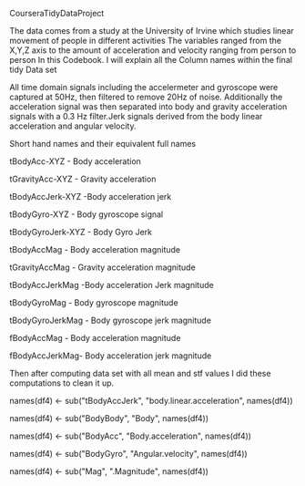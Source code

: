 CourseraTidyDataProject

The data comes from a study at the University of Irvine which studies linear movement of people in different activities
The variables ranged from the X,Y,Z axis to the amount of acceleration and velocity ranging from person to person
In this Codebook. I will explain all the Column names within the final tidy Data set
 
All time domain signals including the accelermeter and gyroscope were captured at 50Hz, then filtered to remove 20Hz of noise. Additionally the acceleration signal was then separated into body and gravity acceleration signals with a 0.3 Hz filter.Jerk signals derived from the body linear acceleration and angular velocity.

Short hand names and their equivalent full names

tBodyAcc-XYZ - Body acceleration

tGravityAcc-XYZ - Gravity acceleration

tBodyAccJerk-XYZ -Body acceleration jerk

tBodyGyro-XYZ - Body gyroscope signal

tBodyGyroJerk-XYZ - Body Gyro Jerk

tBodyAccMag - Body acceleration magnitude

tGravityAccMag - Gravity acceleration magnitude

tBodyAccJerkMag -Body acceleration Jerk magnitude

tBodyGyroMag - Body gyroscope magnitude

tBodyGyroJerkMag - Body gyroscope jerk magnitude

fBodyAccMag - Body acceleration magnitude

fBodyAccJerkMag- Body acceleration jerk magnitude

Then after computing data set with all mean and stf values I did these computations to clean it up.

names(df4) <- sub("tBodyAccJerk", "body.linear.acceleration", names(df4))

names(df4) <- sub("BodyBody", "Body", names(df4))

names(df4) <- sub("BodyAcc", "Body.acceleration", names(df4))

names(df4) <- sub("BodyGyro", "Angular.velocity", names(df4))

names(df4) <- sub("Mag", ".Magnitude", names(df4))
